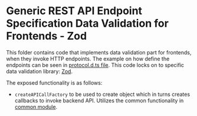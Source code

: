 # Generic REST API Endpoint Specification Data Validation for Frontends - Zod
This folder contains code that implements data validation part for frontends, when they invoke HTTP endpoints.
The example on how define the endpoints can be seen in [protocol.d.ts file](../../../protocol.d.ts).
This code locks on to specific data validation library: [Zod](https://github.com/colinhacks/zod).

The exposed functionality is as follows:
- `createAPICallFactory` to be used to create object which in turns creates callbacks to invoke backend API.
  Utilizes the common functionality in [common module](../common).

